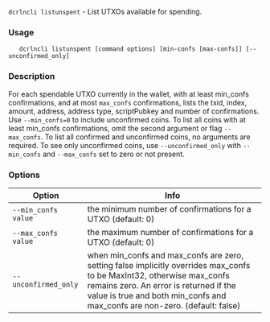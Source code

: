 `dcrlncli listunspent` - List UTXOs available for spending.

### Usage
```
   dcrlncli listunspent [command options] [min-confs [max-confs]] [--unconfirmed_only]
```

### Description

For each spendable UTXO currently in the wallet, with at least min_confs
confirmations, and at most `max_confs` confirmations, lists the txid,
index, amount, address, address type, scriptPubkey and number of
confirmations.  Use `--min_confs=0` to include unconfirmed coins. To list
all coins with at least min_confs confirmations, omit the second
argument or flag `--max_confs`. To list all confirmed and unconfirmed
coins, no arguments are required. To see only unconfirmed coins, use
`--unconfirmed_only` with `--min_confs` and `--max_confs` set to zero or
not present.
  

### Options
|Option|Info|
|--|--|
|`--min_confs value`|   the minimum number of confirmations for a UTXO (default: 0)|
|`--max_confs value`|   the maximum number of confirmations for a UTXO (default: 0)|
|`--unconfirmed_only`|  when min_confs and max_confs are zero, setting false implicitly overrides max_confs to be MaxInt32, otherwise max_confs remains zero. An error is returned if the value is true and both min_confs and max_confs are non-zero. (default: false)|
